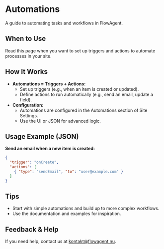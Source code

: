 # Automations

A guide to automating tasks and workflows in FlowAgent.

## When to Use
Read this page when you want to set up triggers and actions to automate processes in your site.

## How It Works
- **Automations = Triggers + Actions:**
  - Set up triggers (e.g., when an item is created or updated).
  - Define actions to run automatically (e.g., send an email, update a field).
- **Configuration:**
  - Automations are configured in the Automations section of Site Settings.
  - Use the UI or JSON for advanced logic.

## Usage Example (JSON)
**Send an email when a new item is created:**
```json
{
  "trigger": "onCreate",
  "actions": [
    { "type": "sendEmail", "to": "user@example.com" }
  ]
}
```

## Tips
- Start with simple automations and build up to more complex workflows.
- Use the documentation and examples for inspiration.

## Feedback & Help
If you need help, contact us at [kontakt@flowagent.nu](mailto:kontakt@flowagent.nu).